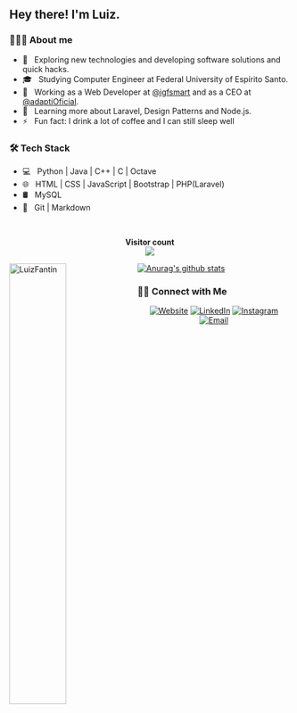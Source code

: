 <h2> Hey there! I'm Luiz.</h2>

<h3> 👨🏻‍💻 About me</h3>

- 🤔 &nbsp; Exploring new technologies and developing software solutions and quick hacks.
- 🎓 &nbsp; Studying Computer Engineer at Federal University of Espírito Santo.
- 💼 &nbsp; Working as a Web Developer at [@igfsmart](https://github.com/igfsmart) and as a CEO at [@adaptiOficial](https://github.com/adaptiOficial).
- 🌱 &nbsp; Learning more about Laravel, Design Patterns and Node.js.
- ⚡ &nbsp; Fun fact: I drink a lot of coffee and I can still sleep well

<h3>🛠 Tech Stack</h3>

- 💻 &nbsp; Python | Java | C++ | C | Octave
- 🌐 &nbsp; HTML | CSS | JavaScript | Bootstrap | PHP(Laravel)
- 🛢 &nbsp; MySQL
- 🔧 &nbsp; Git | Markdown

<br/>

<p align="center"> 
  <b>Visitor count</b><br>
  <img src="https://profile-counter.glitch.me/LuizFantin/count.svg" />
</p>

  [![Anurag's github stats](https://github-readme-stats.vercel.app/api?username=LuizFantin&count_private=true&show_icons=true)](https://github.com/anuraghazra/github-readme-stats)
  <img width="45%" align="left" src="https://github-readme-stats.vercel.app/api/top-langs/?username=LuizFantin&layout=compact&hide=html,jupyter%20notebook&theme=light" alt="LuizFantin" />

<h3> 🤝🏻 Connect with Me </h3>

<p align="center">
<a target="_blank" href="https://luizfantin.github.io/"><img alt="Website" src="https://img.shields.io/badge/Website-luizfantin.github.io-blue?style=flat-square&logo=google-chrome"></a>
<a target="_blank" href="https://www.linkedin.com/in/luiz-fantin-24a347170/"><img alt="LinkedIn" src="https://img.shields.io/badge/LinkedIn-Luiz%20Fantin-blue?style=flat-square&logo=linkedin"></a>
<a target="_blank" href="https://www.instagram.com/luizfantinn/"><img alt="Instagram" src="https://img.shields.io/badge/Instagram-luizfantinn-blue?style=flat-square&logo=instagram"></a>
<a target="_blank" href="mailto:luiz.fantin.neto@gmail.com"><img alt="Email" src="https://img.shields.io/badge/Email-luiz.fantin.neto@gmail.com-blue?style=flat-square&logo=gmail"></a>
</p>
